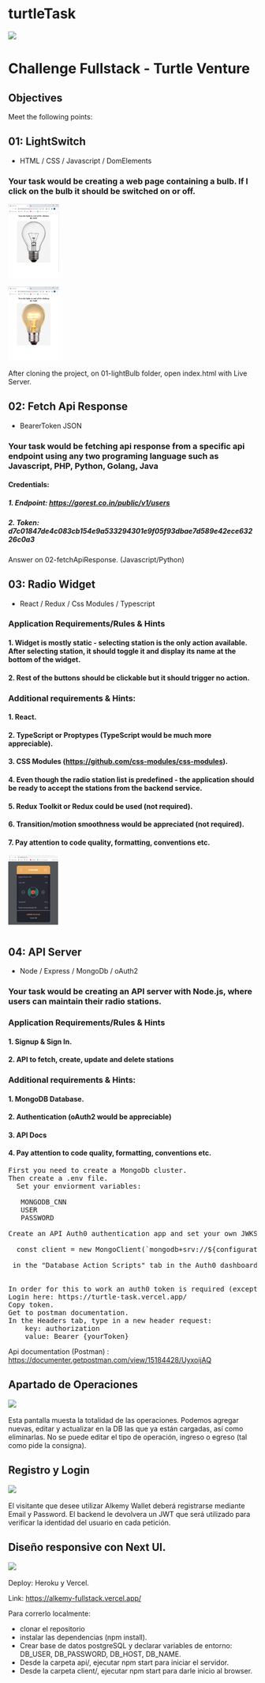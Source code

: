 # turtleTask
<p align='left'>
    <img src='https://media-exp1.licdn.com/dms/image/C511BAQEmaxJnH-ZtAA/company-background_10000/0/1556527668231?e=1653768000&v=beta&t=l1YvlbN_dN9yX5BmbuiqHBf7ZBeYmk4P_FpFmoaOAik' </img>
</p>

# Challenge Fullstack - Turtle Venture

## Objectives
Meet the following points:
## 01: LightSwitch
- HTML / CSS / Javascript / DomElements
### Your task would be creating a web page containing a bulb. If I click on the bulb it should be switched on or off.
<p align="left">
  <img height="150"  src="./lightBulbOff.png" />
</p>
<p align="left">
  <img height="150"  src="./lightBulbOn.png" />
</p>

After cloning the project, on 01-lightBulb folder, open index.html with Live Server.


## 02: Fetch Api Response
- BearerToken JSON
### Your task would be fetching api response from a specific api endpoint using any two programing language such as Javascript, PHP, Python, Golang, Java

#### Credentials: 
##### 1. Endpoint: https://gorest.co.in/public/v1/users
##### 2. Token: d7c01847de4c083cb154e9a533294301e9f05f93dbae7d589e42ece63226c0a3

Answer on 02-fetchApiResponse. (Javascript/Python)


## 03: Radio Widget
- React / Redux / Css Modules / Typescript
### Application Requirements/Rules & Hints
#### 1. Widget is mostly static - selecting station is the only action available. After selecting station, it should toggle it and display its name at the bottom of the widget.
#### 2. Rest of the buttons should be clickable but it should trigger no action.

### Additional requirements & Hints:

#### 1. React.
#### 2. TypeScript or Proptypes (TypeScript would be much more appreciable).
#### 3. CSS Modules (https://github.com/css-modules/css-modules).
#### 4. Even though the radio station list is predefined - the application should be ready to accept the stations from the backend service.
#### 5. Redux Toolkit or Redux could be used (not required).
#### 6. Transition/motion smoothness would be appreciated (not required).
#### 7. Pay attention to code quality, formatting, conventions etc.

<p align="left">
  <img height="150"  src="./radioWidget.png" />
</p>

## 04: API Server
- Node / Express / MongoDb / oAuth2
### Your task would be creating an API server with Node.js, where users can maintain their radio stations.

### Application Requirements/Rules & Hints
#### 1. Signup & Sign In.
#### 2. API to fetch, create, update and delete stations


### Additional requirements & Hints:

#### 1. MongoDB Database.
#### 2. Authentication (oAuth2 would be appreciable)
#### 3. API Docs 
#### 4. Pay attention to code quality, formatting, conventions etc.

<pre>
First you need to create a MongoDb cluster.
Then create a .env file.
  Set your enviorment variables:
 
   MONGODB_CNN
   USER
   PASSWORD

Create an API Auth0 authentication app and set your own JWKSURI, AUDIENCE, ISSUER in .env and connect to your Mongo DB database using:

  const client = new MongoClient(`mongodb+srv://${configuration.USER}:${configuration.PASSWORD}@<dBname>.vw9e1.mongodb.net/?retryWrites=true&w=majority`);
  
 in the "Database Action Scripts" tab in the Auth0 dashboard.
  
  
In order for this to work an auth0 token is required (except for the /get route).
Login here: https://turtle-task.vercel.app/
Copy token.
Get to postman documentation. 
In the Headers tab, type in a new header request: 
    key: authorization 
    value: Bearer {yourToken}
</pre>


Api documentation (Postman) : https://documenter.getpostman.com/view/15184428/UyxoijAQ

## Apartado de Operaciones
<p align="left">
  <img height="150"  src="./tablet_ops.png" />
</p>
Esta pantalla muesta la totalidad de las operaciones. Podemos agregar nuevas, editar y actualizar en la DB las que ya están cargadas, así como eliminarlas. No se puede editar el tipo de operación, ingreso o egreso (tal como pide la consigna).

## Registro y Login 
<p align="left">
  <img height="150"  src="./mobile_register.png" />
</p>
El visitante que desee utilizar Alkemy Wallet deberá registrarse mediante Email y Password. El backend le devolvera un JWT que será utilizado para verificar la identidad del usuario en cada petición.

## Diseño responsive con Next UI. 
<p align="left">
  <img height="150"  src="./tablet_delete.png" />
</p>

Deploy: Heroku y Vercel.

Link:
<a href="https://alkemy-fullstack.vercel.app/">https://alkemy-fullstack.vercel.app/</a>


Para correrlo localmente:
- clonar el repositorio
- instalar las dependencias (npm install).
- Crear base de datos postgreSQL y declarar variables de entorno: DB_USER, DB_PASSWORD, DB_HOST, DB_NAME.  
- Desde la carpeta api/, ejecutar npm start para iniciar el servidor. 
- Desde la carpeta client/, ejecutar npm start para darle inicio al browser. 

